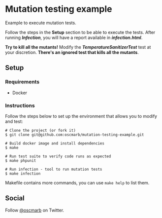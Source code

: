 # Mutation testing example

Example to execute mutation tests. 

Follow the steps in the **Setup** section to be able to execute the tests. 
After running **_Infection_**, you will have a report available in _**infection.html**_.

**Try to kill all the mutants!** Modify the **_TemperatureSanitizerTest_** test at your discretion. 
**There's an ignored test that kills all the mutants**.

## Setup

### Requirements

* Docker

### Instructions

Follow the steps below to set up the environment that allows you to modify and test:

```
# Clone the project (or fork it)
$ git clone git@github.com:oscmarb/mutation-testing-example.git

# Build docker image and install dependencies
$ make

# Run test suite to verify code runs as expected
$ make phpunit

# Run infection - tool to run mutation tests
$ make infection
```

Makefile contains more commands, you can use ```make help``` to list them.

## Social

Follow [@oscmarb](https://twitter.com/intent/follow?screen_name=oscmarb) on Twitter.
